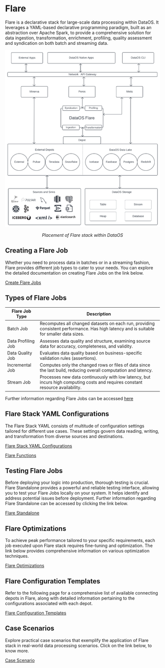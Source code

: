# Flare

Flare is a declarative stack for large-scale data processing within DataOS. It leverages a YAML-based declarative programming paradigm, built as an abstraction over Apache Spark, to provide a comprehensive solution for data ingestion, transformation, enrichment, profiling, quality assessment and syndication on both batch and streaming data.


![flare.jpg](./flare/flare_overview.png)

<center><i>Placement of Flare stack within DataOS</i>
</center>

## Creating a Flare Job

Whether you need to process data in batches or in a streaming fashion, Flare provides different job types to cater to your needs. You can explore the detailed documentation on creating Flare Jobs on the link below.

[Create Flare Jobs](./flare/creating_flare_jobs.md)

## Types of Flare Jobs

| Flare Job Type  | Description                                                                                                            |
|-----------------|------------------------------------------------------------------------------------------------------------------------|
| Batch Job       | Recomputes all changed datasets on each run, providing consistent performance. Has high latency and is suitable for smaller data sizes.                                              |
| Data Profiling Job | Assesses data quality and structure, examining source data for accuracy, completeness, and validity.                    |
| Data Quality Job | Evaluates data quality based on business-specific validation rules (assertions).                                                      |
| Incremental Job | Computes only the changed rows or files of data since the last build, reducing overall computation and latency.        |
| Stream Job      | Processes new data continuously with low latency, but incurs high computing costs and requires constant resource availability. |

Further information regarding Flare Jobs can be accessed [here](./flare/flare_job_types.md)

## Flare Stack YAML Configurations

The Flare Stack YAML consists of multitude of configuration settings tailored for different use cases. These settings govern data reading, writing, and transformation from diverse sources and destinations. 

[Flare Stack YAML Configurations](./flare/flare_stack_yaml_configurations.md)

[Flare Functions](./flare/flare_functions.md)

## Testing Flare Jobs

Before deploying your logic into production, thorough testing is crucial. Flare Standalone provides a powerful and reliable testing interface, allowing you to test your Flare Jobs locally on your system. It helps identify and address potential issues before deployment. Further information regarding Flare Standalone can be accessed by clicking the link below.

[Flare Standalone](./flare/flare_standalone.md)

## Flare Optimizations

To achieve peak performance tailored to your specific requirements, each job executed upon Flare stack requires fine-tuning and optimization. The link below provides comprehensive information on various optimization techniques.

[Flare Optimizations](./flare/flare_optimizations.md)

## Flare Configuration Templates

Refer to the following page for a comprehensive list of available connecting depots in Flare, along with detailed information pertaining to the configurations associated with each depot. 

[Flare Configuration Templates](./flare/flare_configuration_templates.md)

## Case Scenarios

Explore practical case scenarios that exemplify the application of Flare stack in real-world data processing scenarios. Click on the link below, to know more.

[Case Scenario](./flare/case_scenario.md)